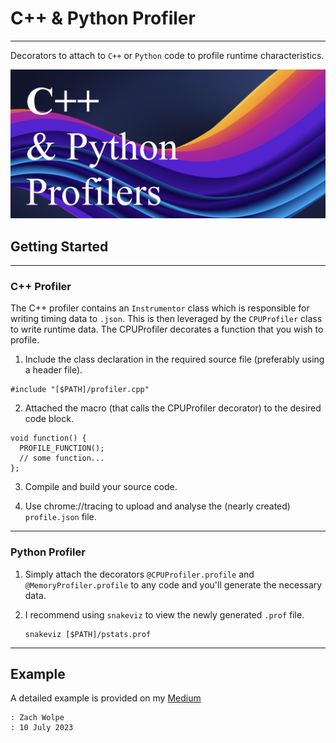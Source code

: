 # C++ & Python Profiler
-----

Decorators to attach to `C++` or `Python` code to profile runtime characteristics.


![](https://github.com/ZachWolpe/Pseudo-Profiler/blob/main/assets/banner.png)


## Getting Started

----
### C++ Profiler

The C++ profiler contains an `Instrumentor` class which is responsible for writing timing data to `.json`. This is then leveraged by the `CPUProfiler` class to write runtime data. The CPUProfiler decorates a function that you wish to profile.

1. Include the class declaration in the required source file (preferably using a header file).
   
  ```
  #include "[$PATH]/profiler.cpp"
  ```

2. Attached the macro (that calls the CPUProfiler decorator) to the desired code block.

  ```
  void function() {
    PROFILE_FUNCTION();
    // some function...
  };
  ```

3. Compile and build your source code.

4. Use chrome://tracing to upload and analyse the (nearly created) `profile.json` file.


----
### Python Profiler

1. Simply attach the decorators `@CPUProfiler.profile` and `@MemoryProfiler.profile` to any code and you'll generate the necessary data.

2. I recommend using `snakeviz` to view the newly generated `.prof` file.

   ```
   snakeviz [$PATH]/pstats.prof
   ```


----
## Example

A detailed example is provided on my [Medium](https://zachcolinwolpe.medium.com/profiling-c-python-d52c38b888fa)



```
: Zach Wolpe
: 10 July 2023
```
